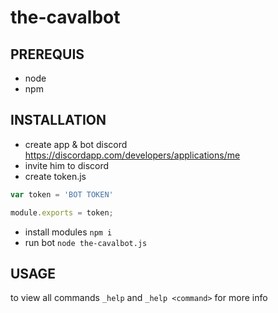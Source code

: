 # the-cavalbot
## PREREQUIS
  - node
  - npm

## INSTALLATION
  - create app & bot discord https://discordapp.com/developers/applications/me
  - invite him to discord
  - create token.js
  ```js
  var token = 'BOT TOKEN'

  module.exports = token;
```
  - install modules `npm i`
  - run bot `node the-cavalbot.js`
## USAGE
to view all commands `_help`
and `_help <command>` for more info 
